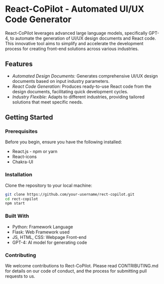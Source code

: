 # React-CoPilot - Automated UI/UX Code Generator

React-CoPilot leverages advanced large language models, specifically GPT-4, to automate the generation of UI/UX design documents and React code. This innovative tool aims to simplify and accelerate the development process for creating front-end solutions across various industries.

## Features

-  ⁠*Automated Design Documents:* Generates comprehensive UI/UX design documents based on input industry parameters.
-  ⁠*React Code Generation:* Produces ready-to-use React code from the design documents, facilitating quick development cycles.
-  ⁠*Industry Flexible:* Adapts to different industries, providing tailored solutions that meet specific needs.

## Getting Started

### Prerequisites

Before you begin, ensure you have the following installed:
- React.js
-⁠ ⁠npm or yarn
- React-icons
- Chakra-UI

### Installation

Clone the repository to your local machine:

```bash
git clone https://github.com/your-username/rect-copilot.git
cd rect-copilot
npm start
```

### Built With

- Python: Framework Language
- Flask: Web Framework used
- JS, HTML, CSS: Webpage Front-end
- GPT-4: AI model for generating code

### Contributing
We welcome contributions to Rect-CoPilot. Please read CONTRIBUTING.md for details on our code of conduct, and the process for submitting pull requests to us.
